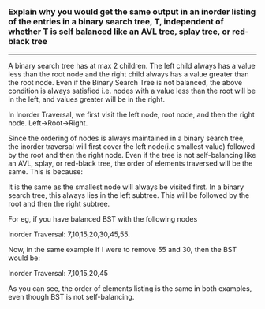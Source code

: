 ### Explain why you would get the same output in an inorder listing of the entries in a binary search tree, T, independent of whether T is self balanced like an AVL tree, splay tree, or red-black tree

---

A binary search tree has at max 2 children. The left child always has a value less than the root node and the right child always has a value greater than the root node. Even if the Binary Search Tree is not balanced, the above condition is always satisfied i.e. nodes with a value less than the root will be in the left, and values greater will be in the right.

In Inorder Traversal, we first visit the left node, root node, and then the right node. Left->Root->Right.

Since the ordering of nodes is always maintained in a binary search tree, the inorder traversal will first cover the left node(i.e smallest value) followed by the root and then the right node. Even if the tree is not self-balancing like an AVL, splay, or red-black tree, the order of elements traversed will be the same. This is because:

It is the same as the smallest node will always be visited first. In a binary search tree, this always lies in the left subtree. This will be followed by the root and then the right subtree.

For eg, if you have balanced BST with the following nodes


Inorder Traversal: 7,10,15,20,30,45,55.

Now, in the same example if I were to remove 55 and 30, then the BST would be:



Inorder Traversal: 7,10,15,20,45

As you can see, the order of elements listing is the same in both examples, even though BST is not self-balancing.